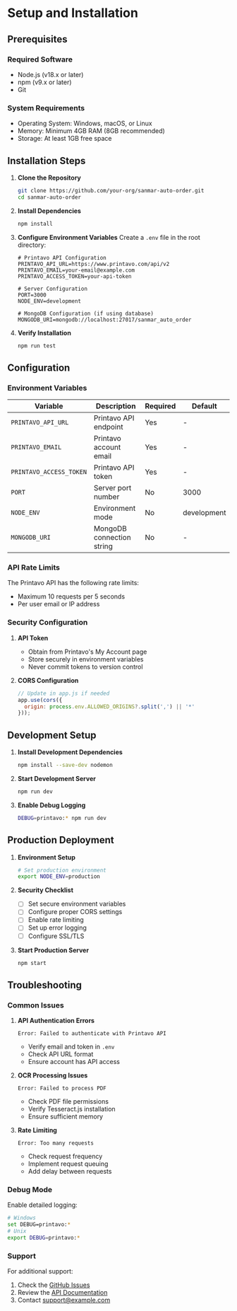 # Setup and Installation

## Prerequisites

### Required Software
- Node.js (v18.x or later)
- npm (v9.x or later)
- Git

### System Requirements
- Operating System: Windows, macOS, or Linux
- Memory: Minimum 4GB RAM (8GB recommended)
- Storage: At least 1GB free space

## Installation Steps

1. **Clone the Repository**
   ```bash
   git clone https://github.com/your-org/sanmar-auto-order.git
   cd sanmar-auto-order
   ```

2. **Install Dependencies**
   ```bash
   npm install
   ```

3. **Configure Environment Variables**
   Create a `.env` file in the root directory:
   ```env
   # Printavo API Configuration
   PRINTAVO_API_URL=https://www.printavo.com/api/v2
   PRINTAVO_EMAIL=your-email@example.com
   PRINTAVO_ACCESS_TOKEN=your-api-token

   # Server Configuration
   PORT=3000
   NODE_ENV=development

   # MongoDB Configuration (if using database)
   MONGODB_URI=mongodb://localhost:27017/sanmar_auto_order
   ```

4. **Verify Installation**
   ```bash
   npm run test
   ```

## Configuration

### Environment Variables

| Variable | Description | Required | Default |
|----------|-------------|----------|---------|
| `PRINTAVO_API_URL` | Printavo API endpoint | Yes | - |
| `PRINTAVO_EMAIL` | Printavo account email | Yes | - |
| `PRINTAVO_ACCESS_TOKEN` | Printavo API token | Yes | - |
| `PORT` | Server port number | No | 3000 |
| `NODE_ENV` | Environment mode | No | development |
| `MONGODB_URI` | MongoDB connection string | No | - |

### API Rate Limits

The Printavo API has the following rate limits:
- Maximum 10 requests per 5 seconds
- Per user email or IP address

### Security Configuration

1. **API Token**
   - Obtain from Printavo's My Account page
   - Store securely in environment variables
   - Never commit tokens to version control

2. **CORS Configuration**
   ```javascript
   // Update in app.js if needed
   app.use(cors({
     origin: process.env.ALLOWED_ORIGINS?.split(',') || '*'
   }));
   ```

## Development Setup

1. **Install Development Dependencies**
   ```bash
   npm install --save-dev nodemon
   ```

2. **Start Development Server**
   ```bash
   npm run dev
   ```

3. **Enable Debug Logging**
   ```bash
   DEBUG=printavo:* npm run dev
   ```

## Production Deployment

1. **Environment Setup**
   ```bash
   # Set production environment
   export NODE_ENV=production
   ```

2. **Security Checklist**
   - [ ] Set secure environment variables
   - [ ] Configure proper CORS settings
   - [ ] Enable rate limiting
   - [ ] Set up error logging
   - [ ] Configure SSL/TLS

3. **Start Production Server**
   ```bash
   npm start
   ```

## Troubleshooting

### Common Issues

1. **API Authentication Errors**
   ```
   Error: Failed to authenticate with Printavo API
   ```
   - Verify email and token in `.env`
   - Check API URL format
   - Ensure account has API access

2. **OCR Processing Issues**
   ```
   Error: Failed to process PDF
   ```
   - Check PDF file permissions
   - Verify Tesseract.js installation
   - Ensure sufficient memory

3. **Rate Limiting**
   ```
   Error: Too many requests
   ```
   - Check request frequency
   - Implement request queuing
   - Add delay between requests

### Debug Mode

Enable detailed logging:
```bash
# Windows
set DEBUG=printavo:*
# Unix
export DEBUG=printavo:*
```

### Support

For additional support:
1. Check the [GitHub Issues](https://github.com/your-org/sanmar-auto-order/issues)
2. Review the [API Documentation](https://www.printavo.com/api/v2/docs)
3. Contact [support@example.com](mailto:support@example.com) 
